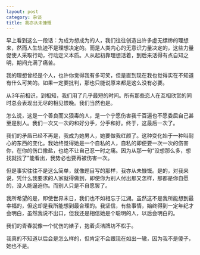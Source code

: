 ```yaml
---
layout: post
category: 杂谈
title: 我亦从未慷慨
---
```


早上看到这么一段话：为成为想成为的人，我们往往创造出许多虚无缥缈的理想来，然而人生轨迹不是理想决定的。而是人类内心的无意识力量决定的，这些力量促使人采取行动，行动定义本质。人从起初靠理想活着，到后来活得有点自知之明，期间充满了痛苦。

我的理想曾经是个人，也许你觉得我有多可笑，但是直到现在我也觉得实在不知道有什么可笑的。如果一定要批判，那也只能说原来都是这么没有必要。

从3年前相识，到相知，我们用了几乎最短的时间。所有那些恋人在互相欣赏的同时总会表现出无尽的相见恨晚。我们当然也是。

怎么说，这是一个善良而又狠毒的人，是一个宁愿伤害我千百遍也不愿委屈自己甚至是别人。我们一次又一次的和好分手，分手和好。终于，这最后一次了。

我们的矛盾已经不再是，我成为她男人，她要做我红颜了。这种变化始于一种叫耐心的东西的变化。我始终觉得她是一个自私的人，自私的即便要一次一次的伤害你，在你的伤口撒盐，也绝不让自己忍一时之痛。因为从那一句“没想那么多，想找就找了”能看出，我势必也要再被伤害一次。

但是事实往往不是这么简单，就像题目写的那样，我亦从未慷慨。是的，对我来说，凭什么我要求的人家就得做到，即使你为别人付出那又怎样，那都是你自愿的，没人能逼迫你。而别人只是不自愿罢了。


我所希望的是，即使世界末日，我们也不如相忘于江湖。虽然这不是我所能想到最幸福的，但这却是我所能想到最合理的。我坚信，有些事情，始终得到一定年纪才会明白，虽然我说不出口，但我还是相信她是个聪明的人，以后会明白的。

我们的青春就像一个忧伤的婊子，抱着贞洁牌坊不松手。

我真的不知道以后会是怎么样的，但肯定不会跟现在如出一辙，因为我不是傻子，她也不是。